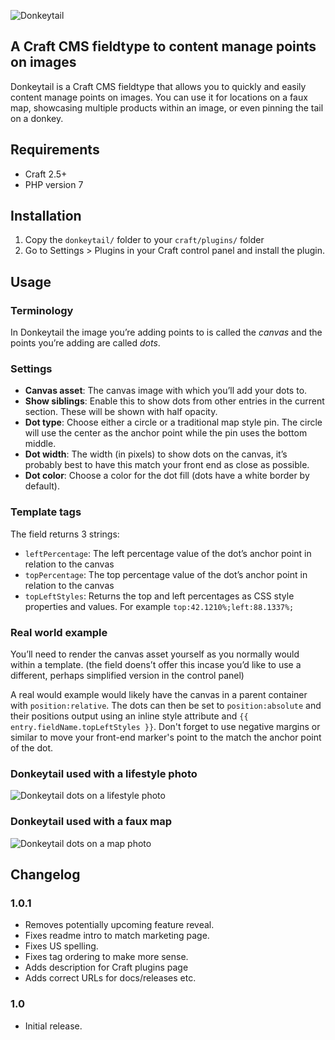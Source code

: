 ![Donkeytail](http://www.simplygoodtwerk.com/uploads/donkeytail/donkeytail-logo.svg)

## A Craft CMS fieldtype to content manage points on images

Donkeytail is a Craft CMS fieldtype that allows you to quickly and easily content manage points on images. You can use it for locations on a faux map, showcasing multiple products within an image, or even pinning the tail on a donkey.

## Requirements

- Craft 2.5+
- PHP version 7

## Installation

1. Copy the `donkeytail/` folder to your `craft/plugins/` folder
2. Go to Settings > Plugins in your Craft control panel and install the plugin.

## Usage

### Terminology

In Donkeytail the image you’re adding points to is called the *canvas* and the points you’re adding are called *dots*.

### Settings

-  **Canvas asset**: The canvas image with which you’ll add your dots to.
-  **Show siblings**: Enable this to show dots from other entries in the current section. These will be shown with half opacity.
-  **Dot type**: Choose either a  circle or a traditional map style pin. The circle will use the center as the anchor point while the pin uses the bottom middle.
-  **Dot width**: The width (in pixels) to show dots on the canvas, it’s probably best to have this match your front end as close as possible.
-  **Dot color**: Choose a color for the dot fill (dots have a white border by default).

### Template tags

The field returns 3 strings:

- `leftPercentage`: The left percentage value of the dot’s anchor point in relation to the canvas
- `topPercentage`: The top percentage value of the dot’s anchor point in relation to the canvas
- `topLeftStyles`: Returns the top and left percentages as CSS style properties and values. For example `top:42.1210%;left:88.1337%;`

### Real world example

You’ll need to render the canvas asset yourself as you normally would within a template. (the field doens’t offer this incase you’d like to use a different, perhaps simplified version in the control panel)

A real would example would likely have the canvas in a parent container with `position:relative`. The dots can then be set to `position:absolute` and their positions output using an inline style attribute and `{{ entry.fieldName.topLeftStyles }}`. Don't forget to use negative margins or similar to move your front-end marker's point to the match the anchor point of the dot.

### Donkeytail used with a lifestyle photo

![Donkeytail dots on a lifestyle photo](http://www.simplygoodtwerk.com/uploads/donkeytail/donkeytail-lifestyle-points.png)

### Donkeytail used with a faux map

![Donkeytail dots on a map photo](http://www.simplygoodtwerk.com/uploads/donkeytail/donkeytail-map-points.png)

## Changelog


### 1.0.1

- Removes potentially upcoming feature reveal.
- Fixes readme intro to match marketing page.
- Fixes US spelling.
- Fixes tag ordering to make more sense.
- Adds description for Craft plugins page
- Adds correct URLs for docs/releases etc.

### 1.0

- Initial release.